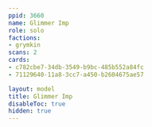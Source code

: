 ```yaml
---
ppid: 3660
name: Glimmer Imp
role: solo
factions:
- grymkin
scans: 2
cards:
- c782cbe7-34db-3549-b9bc-485b552a84fc
- 71129640-11a8-3cc7-a450-b2604675ae57

layout: model
title: Glimmer Imp
disableToc: true
hidden: true
---
```


